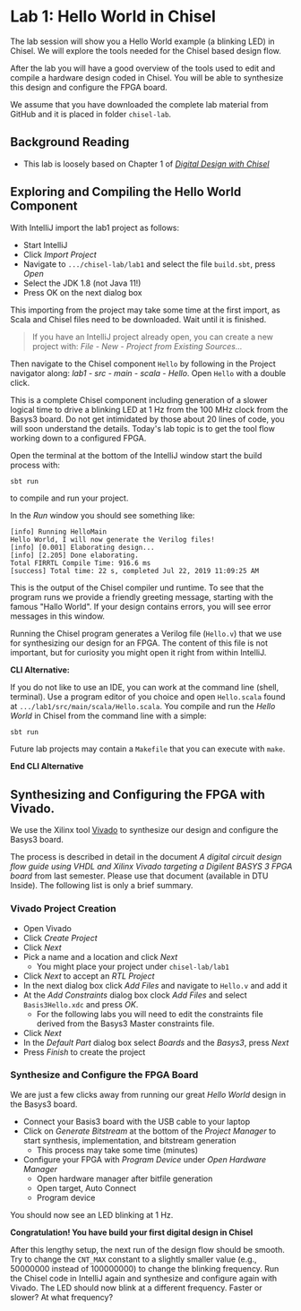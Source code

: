 # Lab 1: Hello World in Chisel

The lab session will show you a Hello World example (a blinking LED) in Chisel.
We will explore the tools needed for the Chisel based design flow.

After the lab you will have a good overview of the tools used to
edit and compile a hardware design coded in Chisel.
You will be able to synthesize this design and configure the FPGA board.

We assume that you have downloaded the complete lab material from GitHub
and it is placed in folder ```chisel-lab```.

## Background Reading

 * This lab is loosely based on Chapter 1 of
*[Digital Design with Chisel](http://www.imm.dtu.dk/~masca/chisel-book.html)*

## Exploring and Compiling the Hello World Component

With IntelliJ import the lab1 project as follows:

 * Start IntelliJ
 * Click *Import Project*
 * Navigate to ```.../chisel-lab/lab1``` and select the file ```build.sbt```, press *Open*
 * Select the JDK 1.8 (not Java 11!)
 * Press OK on the next dialog box

This importing from the project may take some time at the first import, as Scala and Chisel files need to be downloaded. Wait until it is finished.

> If you have an IntelliJ project already open, you can create a new project with:
> *File - New - Project from Existing Sources...*

Then navigate to the Chisel component ```Hello``` by following in the Project navigator along: *lab1 - src - main - scala - Hello*. Open ```Hello``` with a double click.

This is a complete Chisel component including generation of a slower logical time
to drive a blinking LED at 1 Hz from the 100 MHz clock from the Basys3 board.
Do not get intimidated by those about 20 lines of code, you will soon understand the
details. Today's lab topic is to get the tool flow working down to a configured FPGA.

Open the terminal at the bottom of the IntelliJ window start the build process with:
```
sbt run
```
to compile and run your project.

In the *Run* window you should see something like:
```
[info] Running HelloMain 
Hello World, I will now generate the Verilog files!
[info] [0.001] Elaborating design...
[info] [2.205] Done elaborating.
Total FIRRTL Compile Time: 916.6 ms
[success] Total time: 22 s, completed Jul 22, 2019 11:09:25 AM
```
This is the output of the Chisel compiler und runtime. To see that the program
runs we provide a friendly greeting message, starting with the famous "Hallo World".
If your design contains errors, you will see error messages in this window.

Running the Chisel program generates a Verilog file (```Hello.v```) that we
use for synthesizing our design for an FPGA. The content of this file is not
important, but for curiosity you might open it right from within IntelliJ.

**CLI Alternative:**

If you do not like to use an IDE, you can work at the command line
(shell, terminal). Use a program editor of you choice and open ```Hello.scala```
found at ```.../lab1/src/main/scala/Hello.scala```.
You compile and run the *Hello World* in Chisel from the command line with a simple:

```bash
sbt run
```

Future lab projects may contain a ```Makefile``` that you can execute with ```make```.

**End CLI Alternative**

## Synthesizing and Configuring the FPGA with Vivado.

We use the Xilinx tool
[Vivado](https://www.xilinx.com/products/design-tools/vivado/vivado-webpack.html)
to synthesize our design and configure the Basys3 board.

The process is described in detail in the document
*A digital circuit design flow guide  using VHDL and Xilinx Vivado
targeting a Digilent BASYS 3 FPGA board* from last semester.
Please use that document (available in DTU Inside).
The following list is only a brief summary.

### Vivado Project Creation

 * Open Vivado
 * Click *Create Project*
 * Click *Next*
 * Pick a name and a location and click *Next*
   * You might place your project under ```chisel-lab/lab1```
 * Click *Next* to accept an *RTL Project*
 * In the next dialog box click *Add Files* and navigate to ```Hello.v``` and add it
 * At the *Add Constraints* dialog box clock *Add Files* and select
   ```Basis3Hello.xdc``` and press *OK*.
   * For the following labs you will need to edit the constraints file derived
     from the Basys3 Master constraints file.
 * Click *Next*
 * In the *Default Part* dialog box select *Boards* and the *Basys3*, press *Next*
 * Press *Finish* to create the project

### Synthesize and Configure the FPGA Board

We are just a few clicks away from running our great *Hello World* design in
the Basys3 board.

 * Connect your Basis3 board with the USB cable to your laptop
 * Click on *Generate Bitstream* at the bottom of the *Project Manager* to
   start synthesis, implementation, and bitstream generation
   * This process may take some time (minutes)
 * Configure your FPGA with *Program Device* under *Open Hardware Manager*
   * Open hardware manager after bitfile generation
   * Open target, Auto Connect
   * Program device

You should now see an LED blinking at 1 Hz.

**Congratulation! You have build your first digital design in Chisel**

After this lengthy setup, the next run of the design flow should be smooth.
Try to change the ```CNT_MAX``` constant to a slightly smaller value
(e.g., 50000000 instead of 100000000) to change the blinking frequency.
Run the Chisel code in IntelliJ again and synthesize and configure again
with Vivado. The LED should now blink at a different frequency.
Faster or slower? At what frequency?

